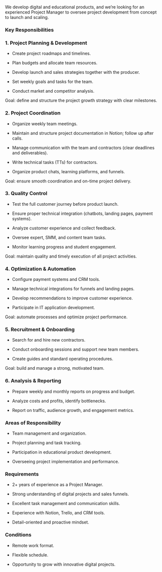 We develop digital and educational products, and we’re looking for an
experienced Project Manager to oversee project development from concept to
launch and scaling.

### **Key Responsibilities**

### **1\. Project Planning & Development**

  * Create project roadmaps and timelines.  
  

  * Plan budgets and allocate team resources.  
  

  * Develop launch and sales strategies together with the producer.  
  

  * Set weekly goals and tasks for the team.  
  

  * Conduct market and competitor analysis.  
  
Goal: define and structure the project growth strategy with clear milestones.  
  

### **2\. Project Coordination**

  * Organize weekly team meetings.  
  

  * Maintain and structure project documentation in Notion; follow up after calls.  
  

  * Manage communication with the team and contractors (clear deadlines and deliverables).  
  

  * Write technical tasks (TTs) for contractors.  
  

  * Organize product chats, learning platforms, and funnels.  
  
Goal: ensure smooth coordination and on-time project delivery.  
  

### **3\. Quality Control**

  * Test the full customer journey before product launch.  
  

  * Ensure proper technical integration (chatbots, landing pages, payment systems).  
  

  * Analyze customer experience and collect feedback.  
  

  * Oversee expert, SMM, and content team tasks.  
  

  * Monitor learning progress and student engagement.  
  
Goal: maintain quality and timely execution of all project activities.  
  

### **4\. Optimization & Automation**

  * Configure payment systems and CRM tools.  
  

  * Manage technical integrations for funnels and landing pages.  
  

  * Develop recommendations to improve customer experience.  
  

  * Participate in IT application development.  
  
Goal: automate processes and optimize project performance.  
  

### **5\. Recruitment & Onboarding**

  * Search for and hire new contractors.  
  

  * Conduct onboarding sessions and support new team members.  
  

  * Create guides and standard operating procedures.  
  
Goal: build and manage a strong, motivated team.  
  

### **6\. Analysis & Reporting**

  * Prepare weekly and monthly reports on progress and budget.  
  

  * Analyze costs and profits, identify bottlenecks.  
  

  * Report on traffic, audience growth, and engagement metrics.  
  

### **Areas of Responsibility**

  * Team management and organization.  
  

  * Project planning and task tracking.  
  

  * Participation in educational product development.  
  

  * Overseeing project implementation and performance.  
  

### **Requirements**

  * 2+ years of experience as a Project Manager.  
  

  * Strong understanding of digital projects and sales funnels.  
  

  * Excellent task management and communication skills.  
  

  * Experience with Notion, Trello, and CRM tools.  
  

  * Detail-oriented and proactive mindset.  
  

### **Conditions**

  * Remote work format.  
  

  * Flexible schedule.  
  

  * Opportunity to grow with innovative digital projects.